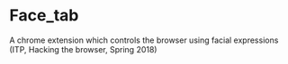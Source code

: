 # Face_tab

A chrome extension which controls the browser using facial expressions (ITP, Hacking the browser, Spring 2018)
